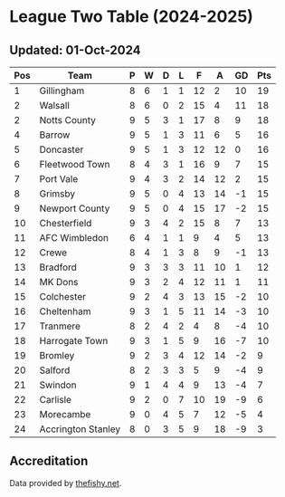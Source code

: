 # League Two Table (2024-2025)
## Updated: 01-Oct-2024

| Pos | Team | P | W | D | L | F | A | GD | Pts |
| --- | --- | --- | --- | --- | --- | --- | --- | --- | --- |
| 1 | Gillingham | 8 | 6 | 1 | 1 | 12 | 2 | 10 | 19 |
| 2 | Walsall | 8 | 6 | 0 | 2 | 15 | 4 | 11 | 18 |
| 2 | Notts County | 9 | 5 | 3 | 1 | 17 | 8 | 9 | 18 |
| 4 | Barrow | 9 | 5 | 1 | 3 | 11 | 6 | 5 | 16 |
| 5 | Doncaster | 9 | 5 | 1 | 3 | 12 | 12 | 0 | 16 |
| 6 | Fleetwood Town | 8 | 4 | 3 | 1 | 16 | 9 | 7 | 15 |
| 7 | Port Vale | 9 | 4 | 3 | 2 | 14 | 12 | 2 | 15 |
| 8 | Grimsby | 9 | 5 | 0 | 4 | 13 | 14 | -1 | 15 |
| 9 | Newport County | 9 | 5 | 0 | 4 | 15 | 17 | -2 | 15 |
| 10 | Chesterfield | 9 | 3 | 4 | 2 | 15 | 8 | 7 | 13 |
| 11 | AFC Wimbledon | 6 | 4 | 1 | 1 | 9 | 4 | 5 | 13 |
| 12 | Crewe | 8 | 4 | 1 | 3 | 8 | 9 | -1 | 13 |
| 13 | Bradford | 9 | 3 | 3 | 3 | 11 | 10 | 1 | 12 |
| 14 | MK Dons | 9 | 3 | 2 | 4 | 12 | 11 | 1 | 11 |
| 15 | Colchester | 9 | 2 | 4 | 3 | 13 | 15 | -2 | 10 |
| 16 | Cheltenham | 9 | 3 | 1 | 5 | 11 | 14 | -3 | 10 |
| 17 | Tranmere | 8 | 2 | 4 | 2 | 4 | 8 | -4 | 10 |
| 18 | Harrogate Town | 9 | 3 | 1 | 5 | 9 | 16 | -7 | 10 |
| 19 | Bromley | 9 | 2 | 3 | 4 | 12 | 14 | -2 | 9 |
| 20 | Salford | 8 | 2 | 3 | 3 | 5 | 9 | -4 | 9 |
| 21 | Swindon | 9 | 1 | 4 | 4 | 9 | 13 | -4 | 7 |
| 22 | Carlisle | 9 | 2 | 0 | 7 | 10 | 19 | -9 | 6 |
| 23 | Morecambe | 9 | 0 | 4 | 5 | 7 | 12 | -5 | 4 |
| 24 | Accrington Stanley | 8 | 0 | 3 | 5 | 9 | 18 | -9 | 3 |

## Accreditation 

Data provided by [thefishy.net](https://www.thefishy.net/).